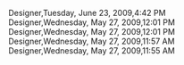 ﻿Designer,Tuesday, June 23, 2009,4:42 PM  Designer,Wednesday, May 27, 2009,12:01 PM  Designer,Wednesday, May 27, 2009,12:01 PM  Designer,Wednesday, May 27, 2009,11:57 AM  Designer,Wednesday, May 27, 2009,11:55 AM